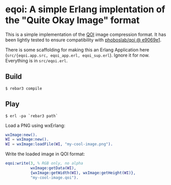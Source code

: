 eqoi: A simple Erlang implentation of the "Quite Okay Image" format
=====

This is a simple implementation of the
[QOI](https://github.com/phoboslab/qoi) image compression format. It
has been lightly tested to ensure compatibility with [phoboslab/qoi @
e9069e1](https://github.com/phoboslab/qoi/tree/e9069e11a43d779b418679c7a50b2ec14f652085).

There is some scaffolding for making this an Erlang Application here
(`src/{eqoi.app.src, eqoi_app.erl, eqoi_sup.erl`). Ignore it for
now. Everything is in `src/eqoi.erl`.

Build
-----

    $ rebar3 compile

Play
----

    $ erl -pa `rebar3 path`

Load a PNG using wxErlang:

```erlang
wxImage:new().
WI = wxImage:new().
WI = wxImage:loadFile(WI, "my-cool-image.png").
```

Write the loaded image in QOI format:

```erlang
eqoi:write(3, % RGB only, no alpha
           wxImage:getData(WI),
           {wxImage:getWidth(WI), wxImage:getHeight(WI)},
           "my-cool-image.qoi").
```
